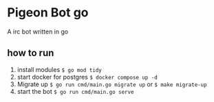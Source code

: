 # Pigeon Bot go
A irc bot written in go

## how to run
1. install modules
    `$ go mod tidy`
2. start docker for postgres
    `$ docker compose up -d`
3. Migrate up
    `$ go run cmd/main.go migrate up` or `$ make migrate-up`
3. start the bot
    `$ go run cmd/main.go serve`
